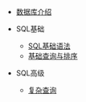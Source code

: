 
* [数据库介绍](./docs/a-1数据库介绍.md)
  
* SQL基础

  * [SQL基础语法](./docs/a-2SQL基础语法.md)
  * [基础查询与排序](./docs/b-1基础查询与排序.md)

* SQL高级

  * [复杂查询](./docs/b-2复杂查询.md)
  

